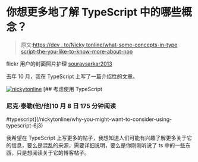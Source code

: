 # 你想更多地了解 TypeScript 中的哪些概念？

> 原文:[https://dev . to/Nicky tonline/what-some-concepts-in-type script-the-you-like-to-know-more-about-noo](https://dev.to/nickytonline/what-are-some-concepts-in-typescript-that-youd-like-to-know-more-about-noo)

flickr 用户的封面照片护理 [souravsarkar2013](https://www.flickr.com/photos/92053900@N03/16659546550/in/photolist-ro9wMd-WRZ2wD-26tFjL-22MBhkt-7mQhsN-9qQG62-891kTk-9tFtFC-4bnx2A-EC1Csj-9jzmL-hFH47m-qSZ3ba-s7pWuD-dH8jXj-TgEWvv-5X7HHc-6D7weu-HXBVQ7-VU7PKK-WwKHHz-23orEgj-7L79sg-4iULmP-7bQgqX-UsK3vf-CQXZzb-oDGZ6o-23EYnMb-23KMSu1-cGReY-21naAZd-5BWfgi-nLoZU1-awFL43-8T6uBf-CX29jx-nGs91v-Tkj9GH-E5sx6n-24rxy13-eXxBbN-4TPUa4-4NMzmm-pcWZGc-bye7RN-muNzJP-4xVA2H-hMf6u5-dNEZD2)

去年 10 月，我在 TypeScript 上写了一篇介绍性的文章。

[![nickytonline](../Images/6883bc3afaaae319b5553cb8ecf6b599.png)](/nickytonline) [## 考虑使用 TypeScript

### 尼克·泰勒(他/他)10 月 8 日 175 分钟阅读

#typescript](/nickytonline/why-you-might-want-to-consider-using-typescript-6j3)

我希望在 TypeScript 上写更多的帖子，我想知道人们可能有兴趣了解更多关于它的信息，要么是混乱的来源，需要详细说明，要么是你刚刚听说了 ts 中的一些东西，只是想阅读关于它的博客帖子。